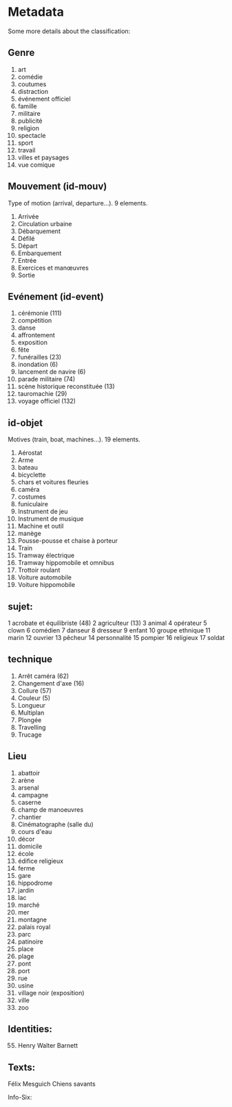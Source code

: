 # Metadata

Some more details about the classification:

## Genre
1. art
2. comédie
3. coutumes
4. distraction
5. événement officiel
6. famille
7. militaire
8. publicité
9. religion
10. spectacle
11. sport
12. travail
13. villes et paysages
14. vue comique

## Mouvement (id-mouv)
Type of motion (arrival, departure...). 9 elements.

1. Arrivée
2. Circulation urbaine
3. Débarquement
4. Défilé
5. Départ
6. Embarquement
7. Entrée
8. Exercices et manœuvres
9. Sortie

## Evénement (id-event)
1. cérémonie (111)
2. compétition
3. danse
4. affrontement
5. exposition
6. fête
7. funérailles (23)
8. inondation (6)
9. lancement de navire (6)
10. parade militaire (74)
11. scène historique reconstituée (13)
12. tauromachie (29)
13. voyage officiel (132)

## id-objet
Motives (train, boat, machines...). 19 elements.

1. Aérostat
2. Arme
3. bateau
4. bicyclette
5. chars et voitures fleuries
6. caméra
7. costumes
8. funiculaire
9. Instrument de jeu
10. Instrument de musique
11. Machine et outil
12. manège
13. Pousse-pousse et chaise à porteur
14. Train
15. Tramway électrique
16. Tramway hippomobile et omnibus
17. Trottoir roulant
18. Voiture automobile
19. Voiture hippomobile

## sujet: 

1 acrobate et équilibriste (48)
2 agriculteur (13)
3 animal
4 opérateur
5 clown
6 comédien
7 danseur
8 dresseur
9 enfant
10 groupe ethnique
11 marin
12 ouvrier
13 pêcheur
14 personnalité
15 pompier
16 religieux
17 soldat


## technique
1. Arrêt caméra (62)
2. Changement d'axe (16)
3. Collure (57)
4. Couleur (5)
5. Longueur
6. Multiplan
7. Plongée
8. Travelling
9. Trucage

## Lieu
1. abattoir
2. arène
3. arsenal
4. campagne
5. caserne
6. champ de manoeuvres
7. chantier
8. Cinématographe (salle du)
9. cours d'eau
10. décor
11. domicile
12. école
13. édifice religieux
14. ferme
15. gare
16. hippodrome
17. jardin
18. lac
19. marché
20. mer
21. montagne
22. palais royal
23. parc
24. patinoire
25. place
26. plage
27. pont
28. port
29. rue
30. usine
31. village noir (exposition)
32. ville
33. zoo

## Identities: 

55. Henry Walter Barnett

## Texts:
Félix Mesguich
Chiens savants

Info-Six: 